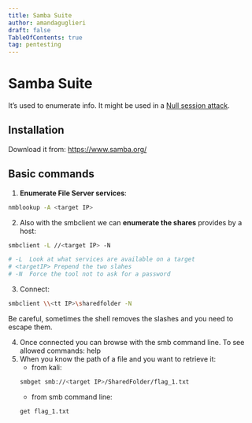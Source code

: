 ```yaml
---
title: Samba Suite
author: amandaguglieri
draft: false
TableOfContents: true
tag: pentesting
---
```


# Samba Suite

It’s used to enumerate info. It might be used in a [Null session attack](windows-null-session-attack.md).


## Installation

Download it from: https://www.samba.org/

## Basic commands

1.  **Enumerate File Server services**: 

```bash
nmblookup -A <target IP>
```

2.  Also with the smbclient we can **enumerate the shares** provides by a host:  

```bash
smbclient -L //<target IP> -N

# -L  Look at what services are available on a target
# <targetIP> Prepend the two slahes
# -N  Force the tool not to ask for a password
```

3.  Connect:

```bash
smbclient \\<tt IP>\sharedfolder -N
```

Be careful, sometimes the shell removes the slashes and you need to escape them.

4.  Once connected you can browse with the smb command line. To see allowed commands: help 
5.  When you know the path of a file and you want to retrieve it:
	- from kali: 
	```bash
	smbget smb://<target IP>/SharedFolder/flag_1.txt
	```
	- from  smb command line: 
	```smb
	get flag_1.txt
	```
